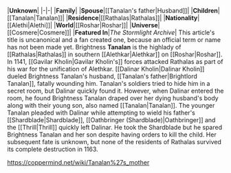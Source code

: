 |**Unknown**|
|-|-|
|**Family**|
|**Spouse**|[[Tanalan's father\|Husband]]|
|**Children**|[[Tanalan\|Tanalan]]|
|**Residence**|[[Rathalas\|Rathalas]]|
|**Nationality**|[[Alethi\|Alethi]]|
|**World**|[[Roshar\|Roshar]]|
|**Universe**|[[Cosmere\|Cosmere]]|
|**Featured In**|*The Stormlight Archive*|
This article's title is uncanonical and a fan created one, because an official term or name has not been made yet.
Brightness **Tanalan** is the highlady of [[Rathalas\|Rathalas]] in southern [[Alethkar\|Alethkar]] on [[Roshar\|Roshar]].
In 1141, [[Gavilar Kholin\|Gavilar Kholin's]] forces attacked Rathalas as part of his war for the unification of Alethkar. [[Dalinar Kholin\|Dalinar Kholin]] dueled Brightness Tanalan's husband, [[Tanalan's father\|Brightlord Tanalan]], fatally wounding him. Tanalan's soldiers tried to hide him in a secret room, but Dalinar quickly found it. However, when Dalinar entered the room, he found Brightness Tanalan draped over her dying husband's body along with their young son, also named [[Tanalan\|Tanalan]]. The younger Tanalan pleaded with Dalinar while attempting to wield his father's [[Shardblade\|Shardblade]], [[Oathbringer (Shardblade)\|Oathbringer]] and the [[Thrill\|Thrill]] quickly left Dalinar. He took the Shardblade but he spared Brightness Tanalan and her son despite having orders to kill the child. Her subsequent fate is unknown, but none of the residents of Rathalas survived its complete destruction in 1163.



https://coppermind.net/wiki/Tanalan%27s_mother